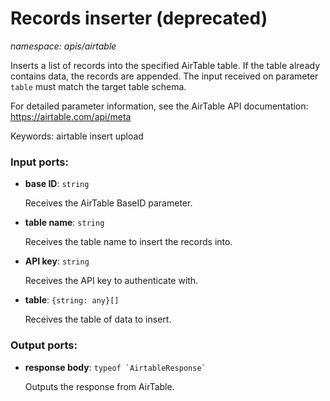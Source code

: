 # Records inserter (deprecated)

_namespace: apis/airtable_

Inserts a list of records into the specified AirTable table.
If the table already contains data, the records are appended.
The input received on parameter `table` must match the target table schema.

For detailed parameter information, see the AirTable API documentation:
https://airtable.com/api/meta

Keywords: airtable insert upload

### Input ports:

* __base ID__: ` string `

    Receives the AirTable BaseID parameter.


* __table name__: ` string `

    Receives the table name to insert the records into.


* __API key__: ` string `

    Receives the API key to authenticate with.


* __table__: ` {string: any}[] `

    Receives the table of data to insert.

### Output ports:

* __response body__: `` typeof `AirtableResponse` ``

    Outputs the response from AirTable.

